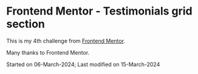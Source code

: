# Frontend Mentor - Testimonials grid section

This is my 4th challenge from [Frontend Mentor](https://www.frontendmentor.io/challenges/testimonials-grid-section-Nnw6J7Un7). 

Many thanks to Frontend Mentor.

Started on 06-March-2024;
Last modified on 15-March-2024
